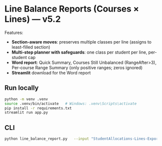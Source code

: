 # Line Balance Reports (Courses × Lines) — v5.2

Features:
- **Section-aware moves**: preserves multiple classes per line (assigns to least-filled section)
- **Multi-step planner with safeguards**: one class per student per line, per-student cap
- **Word report**: Quick Summary, Courses Still Unbalanced (RangeAfter>3), Per-course Range Summary (only positive ranges; zeros ignored)
- **Streamlit** download for the Word report

## Run locally
```bash
python -m venv .venv
source .venv/bin/activate   # Windows: .venv\Scripts\activate
pip install -r requirements.txt
streamlit run app.py
```

## CLI
```bash
python line_balance_report.py   --input "StudentAllocations-Lines-Export (15).csv"   --outdir ./out   --multi-move   --max-moves-per-student 3
```

